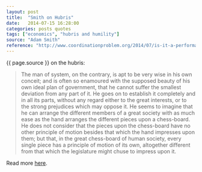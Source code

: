 ```yaml
---
layout: post
title:  "Smith on Hubris"
date:   2014-07-15 16:28:00
categories: posts quotes
tags: ["economics", "hubris and humility"]
source: "Adam Smith"
reference: "http://www.coordinationproblem.org/2014/07/is-it-a-performative-contradiction-to-be-so-confident-that-people-are-wrong-who-think-they-are-right.html"
---
```


{{ page.source }} on the hubris:

> The man of system, on the contrary, is apt to be very wise in his own conceit; and is often so enamoured with the supposed beauty of his own ideal plan of government, that he cannot suffer the smallest deviation from any part of it. He goes on to establish it completely and in all its parts, without any regard either to the great interests, or to the strong prejudices which may oppose it. He seems to imagine that he can arrange the different members of a great society with as much ease as the hand arranges the different pieces upon a chess-board. He does not consider that the pieces upon the chess-board have no other principle of motion besides that which the hand impresses upon them; but that, in the great chess-board of human society, every single piece has a principle of motion of its own, altogether different from that which the legislature might chuse to impress upon it.

Read more [here]({{page.reference}}).
